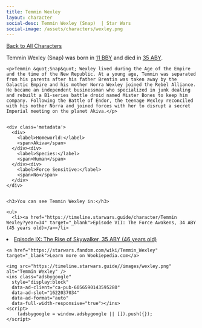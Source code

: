 ```yaml
---
title: Temmin Wexley
layout: character
social-desc: Temmin Wexley (Snap)  | Star Wars
social-image: /assets/characters/wexley.png
---
```

<a href="/character" class="smaller">Back to All Characters</a>

<div class="character-profile container">
  <div class="col-10">
    <p>
    Temmin Wexley (Snap)     was born in <a href="https://timeline.starwars.guide/character/Temmin Wexley?year=-11" target="_blank">11 BBY</a> and died in <a href="https://timeline.starwars.guide/character/Temmin Wexley?year=35" target="_blank">35 ABY</a>.        
    </p>

    <p>Temmin &quot;Snap&quot; Wexley lived during the Age of the Empire and the time of the New Republic. At a young age, Temmin was separated from his parents after his father Brentin was taken away by the Galactic Empire and his mother Norra Wexley joined the Rebel Alliance. He became an independent businessman who specialized in junk dealing and rebuilt a B1-series battle droid named Mister Bones to keep him company. Following the Battle of Endor, the teenage Wexley reconciled with his mother Norra and joined forces with her to disrupt a secret Imperial meeting on the planet Akiva.</p>


    <div class='metadata'>
      <div>
        <label>Homeworld:</label>
        <span>Akiva</span>
      </div><div>
        <label>Species:</label>
        <span>Human</span>
      </div><div>
        <label>Force Sensitive:</label>
        <span>No</span>
      </div>
    </div>


    <h3>You can see Temmin Wexley in:</h3>

    <ul>
      <li><a href="https://timeline.starwars.guide/character/Temmin Wexley?year=34" target="_blank">Episode VII: The Force Awakens, 34 ABY (45 years old)</a></li>
  <li><a href="https://timeline.starwars.guide/character/Temmin Wexley?year=35" target="_blank">Episode IX: The Rise of Skywalker, 35 ABY (46 years old)</a></li>
    </ul>

    <a href="https://starwars.fandom.com/wiki/Temmin_Wexley" target="_blank">Learn more on Wookiepedia.com</a>
  </div>
  <div class="character_image col-2">
    
    <img src="https://timeline.starwars.guide//images/wexley.png" alt="Temmin Wexley" />
    <ins class="adsbygoogle"
      style="display:block"
      data-ad-client="ca-pub-6056590143595280"
      data-ad-slot="1622037034"
      data-ad-format="auto"
      data-full-width-responsive="true"></ins>
    <script>
        (adsbygoogle = window.adsbygoogle || []).push({});
    </script>
  </div>
</div>
